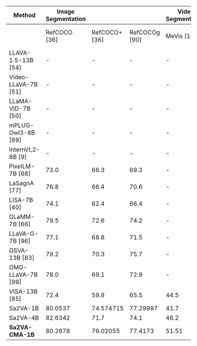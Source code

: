 | Method | Image Segmentation |  |  | Video Segmentation |  |  |  | Image Chat |  |  | Video Chat |  | GCG |
|--------|---------------------|------------------|------------------|-------------------|-------------------|-------------------|------------------|-------------|-----------|-------------|-------------|-------------|------|
|        | RefCOCO [36]        | RefCOCO+ [36]    | RefCOCOg [90]    | MeVis [13]        | Ref-DAVIS17 [38]  | Ref-YTVOS [69]    | ReVOS [85]       | MME [19]    | MMBench [59] | SEED-Bench [41] | Video-MME [20] | MMBench-Video [17] | GCG [66] |
| LLAVA-1.5-13B [54] | - | - | - | - | - | - | - | 1531 | 68.8 | 70.1 | - | - | - |
| Video-LLaVA-7B [51] | - | - | - | - | - | - | - | - | 60.9 | - | 39.9 | 1.03 | - |
| LLaMA-VID-7B [50] | - | - | - | - | - | - | - | 1521 | 65.1 | 59.9 | - | 1.08 | - |
| mPLUG-Owl3-8B [89] | - | - | - | - | - | - | - | - | 77.6 | - | 53.5 | 1.35 | - |
| InternVL2-8B [9] | - | - | - | - | - | - | - | - | 81.7 | 76.2 | 54.0 | 1.28 | - |
| PixelLM-7B [68] | 73.0 | 66.3 | 69.3 | - | - | - | - | 309/135 | 17.4 | - | - | - | - |
| LaSagnA [77] | 76.8 | 66.4 | 70.6 | - | - | - | - | 0/0 | 0.0 | - | - | - | - |
| LISA-7B [40] | 74.1 | 62.4 | 66.4 | - | - | - | - | 1/1 | 0.4 | - | - | - | - |
| GLaMM-7B [66] | 79.5 | 72.6 | 74.2 | - | - | - | - | 14/9 | 36.8 | - | - | - | 28.9 |
| LLaVA-G-7B [96] | 77.1 | 68.8 | 71.5 | - | - | - | - | - | - | - | - | - | - |
| GSVA-13B [83] | 79.2 | 70.3 | 75.7 | - | - | - | - | - | - | - | - | - | - |
| OMG-LLaVA-7B [99] | 78.0 | 69.1 | 72.9 | - | - | - | - | 1177/235 | 47.9 | 56.5 | - | - | 29.9 |
| VISA-13B [85] | 72.4 | 59.8 | 65.5 | 44.5 | 70.4 | 63.0 | 50.9 | - | - | - | - | - | - |
| Sa2VA-1B  | 80.0537 | 74.574715 | 77.29997 | 41.7 | 72.3 | 65.3 | 47.6 | 1381/405 | 68.3 | 64.8 | 39.9 | 1.07 | 23.8 |
| Sa2VA-4B  | 82.6342 | 71.7 | 74.1 | 46.2 | 73.8 | 70.0 | 53.2 | 1536/530 | 77.3 | 73.3 | 50.4 | 1.23 | 28.2 |
| **Sa2VA-CMA-1B**  | 80.2678 | 76.02055 | 77.4173 | 51.51 | 68.65 | - | 35.99 | - | - | - | - | - | - |